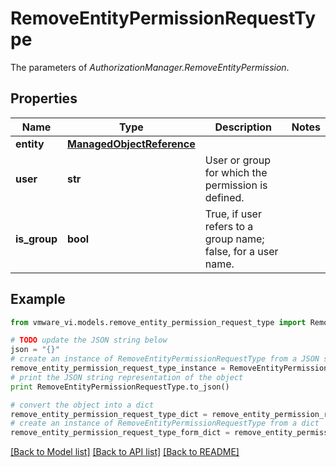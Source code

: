 # RemoveEntityPermissionRequestType

The parameters of *AuthorizationManager.RemoveEntityPermission*. 

## Properties
Name | Type | Description | Notes
------------ | ------------- | ------------- | -------------
**entity** | [**ManagedObjectReference**](ManagedObjectReference.md) |  | 
**user** | **str** | User or group for which the permission is defined.  | 
**is_group** | **bool** | True, if user refers to a group name; false, for a user name.  | 

## Example

```python
from vmware_vi.models.remove_entity_permission_request_type import RemoveEntityPermissionRequestType

# TODO update the JSON string below
json = "{}"
# create an instance of RemoveEntityPermissionRequestType from a JSON string
remove_entity_permission_request_type_instance = RemoveEntityPermissionRequestType.from_json(json)
# print the JSON string representation of the object
print RemoveEntityPermissionRequestType.to_json()

# convert the object into a dict
remove_entity_permission_request_type_dict = remove_entity_permission_request_type_instance.to_dict()
# create an instance of RemoveEntityPermissionRequestType from a dict
remove_entity_permission_request_type_form_dict = remove_entity_permission_request_type.from_dict(remove_entity_permission_request_type_dict)
```
[[Back to Model list]](../README.md#documentation-for-models) [[Back to API list]](../README.md#documentation-for-api-endpoints) [[Back to README]](../README.md)


